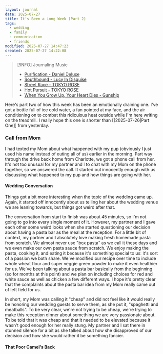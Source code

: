 ```yaml
---
layout: journal
date: 2025-07-27
title: It's Been a Long Week (Part 2)
tags:
  - wedding
  - family
  - communication
  - friends
modified: 2025-07-27 14:47:23
created: 2025-07-27 14:22:08
---
```

> [!INFO] Journaling Music
> 
> - [Purification - Daniel Deluxe](https://open.spotify.com/track/5caIlq2BbPS6aTEVsobSZA)
> - [Southbound - Lucy In Disguise](https://open.spotify.com/track/5jAC1CFdCLUJdcsovf49TR)
> - [Street Race - TOKYO ROSE](https://open.spotify.com/track/6lERLuroPxJR48zsUfNqlD)
> - [Hot Pursuit - TOKYO ROSE](https://open.spotify.com/track/1E8XakG7zdkUmfQXL8emVh)
> - [When You Grow Up, Your Heart Dies - Gunship](https://open.spotify.com/track/0d3O2HCMzSblmSsWd9Lgh2)

Here's part two of how this week has been an emotionally draining one.  I've got a bottle full of ice cold water, a fan pointed at my face, and the air conditioning on to combat this ridiculous heat outside while I'm here writing on the treadmill.  I really hope this one is shorter than [[2025-07-26|Part One]] from yesterday.
### Call from Mom
I had texted my Mom about what happened with my pup (obviously I just used his name instead of outing all of us) earlier in the morning.  Part way through the drive back home from Charlotte, we got a phone call from her.  It's not too unusual for my partner and I to chat with my Mom on the phone together, so we answered the call.  It started out innocently enough with us discussing what happened to my pup and how things are going with her.
#### Wedding Conversation
Things got a bit more interesting when the topic of the wedding came up.  Again, it started off innocently about us telling her about the wedding venue we are leaning towards, but things got weird after that.

The conversation from start to finish was about 45 minutes, so I'm not going to go into every single moment of it.  However, my partner and I gave each other some weird looks when she started questioning our decision about having a pasta bar as the meal at the reception.  For a little bit of context, my partner and I absolutely love making fresh homemade pasta from scratch.  We almost never use "box pasta" as we call it these days and we even make our own pasta sauce from scratch.  We enjoy making the pasta, cooking it, and eating it because it's something special to us: it's sort of a passion we both share.  We've modified our recipe over time to include whole wheat flour and super veggie green powder to make it even healthier for us.  We've been talking about a pasta bar basically from the beginning (so for months at this point) and we plan on including choices for red and white sauce as well as chicken a few different ways.  I hope it's pretty clear that the complaints about the pasta bar idea from my Mom really came out of left field for us.

In short, my Mom was calling it "cheap" and did not feel like it would really be honoring our wedding guests to serve them, as she put it, "spaghetti and meatballs".  To be very clear, we're not trying to be cheap, we're trying to make this reception dinner about something we are very passionate about.  To be told that it was cheap and that it needed to be elevated because it wasn't good enough for her really stung.  My partner and I sat there in stunned silence for a bit as she talked about how she disapproved of our decision and how she would rather it be something fancier.
#### That Poor Camel's Back
